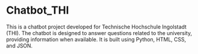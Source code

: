 # Chatbot_THI
This is a chatbot project developed for Technische Hochschule Ingolstadt (THI). The chatbot is designed to answer questions related to the university, providing information when available. It is built using Python, HTML, CSS, and JSON.
